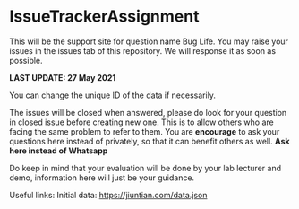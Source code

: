 # IssueTrackerAssignment
This will be the support site for question name Bug Life.
You may raise your issues in the issues tab of this repository. We will response it as soon as possible.

**LAST UPDATE: 27 May 2021**

You can change the unique ID of the data if necessarily.

The issues will be closed when answered, please do look for your question in closed issue before creating new one. This is to allow others who are facing the same problem to refer to them.
You are **encourage** to ask your questions here instead of privately, so that it can benefit others as well. **Ask here instead of Whatsapp**

Do keep in mind that your evaluation will be done by your lab lecturer and demo, information here will just be your guidance.

Useful links:
Initial data: https://jiuntian.com/data.json
